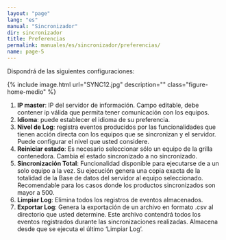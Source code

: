 ```yaml
---
layout: "page"
lang: "es"
manual: "Sincronizador"
dir: sincronizador
title: Preferencias
permalink: manuales/es/sincronizador/preferencias/
name: page-5
---
```


Dispondrá de las siguientes configuraciones:

{% include image.html url="SYNC12.jpg" description="" class="figure-home-medio" %}


1.	**IP master**: IP del servidor de información. Campo editable, debe contener ip válida que permita tener comunicación con los equipos.<br>
2.	**Idioma**: puede establecer el idioma de su preferencia. <br>
3.	**Nivel de Log**: registra eventos producidos por las funcionalidades  que tienen acción directa con los equipos que se sincronizan y el servidor. Puede configurar el nivel que usted considere.<br>
4.	**Reiniciar estado**: Es necesario seleccionar sólo un equipo de la grilla contenedora. Cambia el estado sincronizado a no sincronizado.<br>
5.	**Sincronización Total**: Funcionalidad disponible para ejecutarse de a un solo equipo a la vez. Su ejecución genera una copia exacta de la totalidad de la Base de datos del servidor al equipo seleccionado. Recomendable para los casos donde los productos sincronizados son mayor a 500.<br>
6.	**Limpiar Log**: Elimina todos los registros de eventos almacenados.<br>
7.	**Exportar Log**: Genera la exportación de  un archivo en formato .csv al directorio que usted determine. Este archivo contendrá todos los eventos registrados durante las sincronizaciones realizadas. Almacena desde que se ejecuta el último ‘Limpiar Log’.<br>
